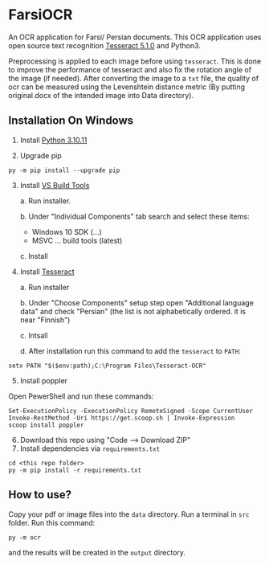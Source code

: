 # FarsiOCR
An OCR application for Farsi/ Persian documents.
This OCR application uses open source text recognition [Tesseract 5.1.0](https://github.com/tesseract-ocr/tessdoc) and Python3.

Preprocessing is applied to each image before using `tesseract`. This is done to improve the performance of tesseract and also fix the rotation angle of the image (if needed). After converting the image to a `txt` file, the quality of ocr can be measured using the Levenshtein distance metric (By putting original.docx of the intended image into Data directory). 

## Installation On Windows

1. Install [Python 3.10.11](https://www.python.org/ftp/python/3.10.11/python-3.10.11-amd64.exe)

2. Upgrade pip

```shell
py -m pip install --upgrade pip
```

3. Install [VS Build Tools](https://aka.ms/vs/17/release/vs_BuildTools.exe)

      a. Run installer.
  
      b. Under "Individual Components" tab search and select these items:

      - Windows 10 SDK (...)
      - MSVC ... build tools (latest)

      c. Install

5. Install [Tesseract](https://github.com/UB-Mannheim/tesseract/wiki)

      a. Run installer
  
      b. Under "Choose Components" setup step open "Additional language data" and check "Persian" (the list is not alphabetically ordered. it is near "Finnish")
  
      c. Intsall
  
      d. After installation run this command to add the `tesseract` to `PATH`:
  
```shell
setx PATH "$($env:path);C:\Program Files\Tesseract-OCR"
```

5. Install poppler

Open PewerShell and run these commands:

```shell
Set-ExecutionPolicy -ExecutionPolicy RemoteSigned -Scope CurrentUser
Invoke-RestMethod -Uri https://get.scoop.sh | Invoke-Expression
scoop install poppler
```

6. Download this repo using "Code --> Download ZIP"
7. Install dependencies via `requirements.txt`
```shell
cd <this repo folder>
py -m pip install -r requirements.txt
```

## How to use?
Copy your pdf or image files into the `data` directory.
Run a terminal in `src` folder.
Run this command:
```shell
py -m ocr
```
and the results will be created in the `output` directory.

